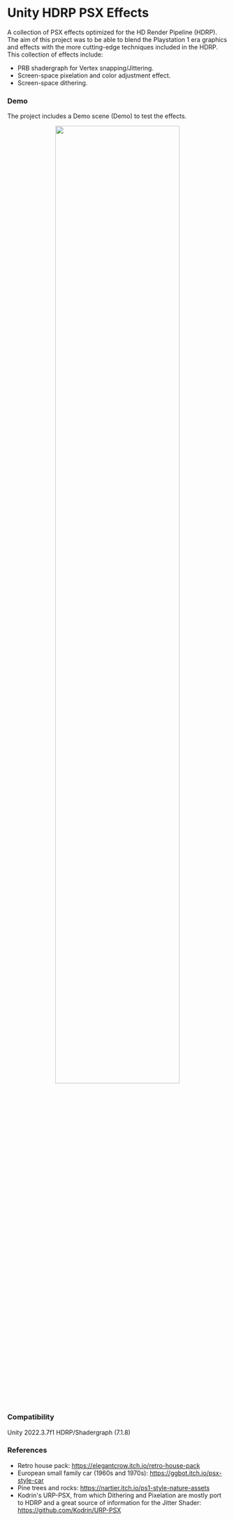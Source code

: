 # Unity HDRP PSX Effects
A collection of PSX effects optimized for the HD Render Pipeline (HDRP). The aim of this project was to be able to blend the Playstation 1 era graphics and effects with the more cutting-edge techniques included in the HDRP.
This collection of effects include:
- PRB shadergraph for Vertex snapping/Jittering.
- Screen-space pixelation and color adjustment effect.
- Screen-space dithering.

### Demo
The project includes a Demo scene (Demo) to test the effects.
<p align="center">
  <img src="Media/gif01.gif" width=75%>
</p>

### Compatibility
Unity 2022.3.7f1
HDRP/Shadergraph (7.1.8)

### References
- Retro house pack: https://elegantcrow.itch.io/retro-house-pack
- European small family car (1960s and 1970s): https://ggbot.itch.io/psx-style-car
- Pine trees and rocks: https://nartier.itch.io/ps1-style-nature-assets
- Kodrin's URP-PSX, from which Dithering and Pixelation are mostly port to HDRP and a great source of information for the Jitter Shader: https://github.com/Kodrin/URP-PSX
